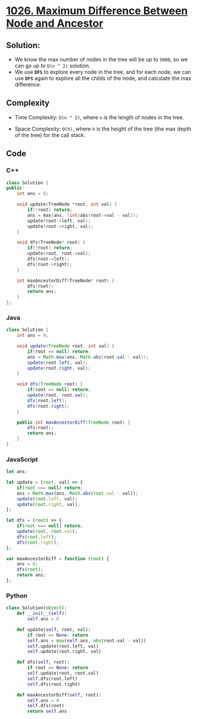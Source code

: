# [1026. Maximum Difference Between Node and Ancestor](https://leetcode.com/problems/maximum-difference-between-node-and-ancestor/)

## Solution:
- We know the max number of nodes in the tree will be up to `5000`, so we can go up to `O(n ^ 2)` solution.
- We use **`DFS`** to explore every node in the tree, and for each node, we can use **`DFS`** again to explore all the childs of the node, and calculate the max difference. 

## Complexity
- Time Complexity: `O(n ^ 2)`, where `n` is the length of nodes in the tree.

- Space Complexity: `O(h)`, where `h` is the height of the tree (the max depth of the tree) for the call stack.

## Code
### C++
```cpp
class Solution {
public:
    int ans = 0;

    void update(TreeNode *root, int val) {
        if(!root) return;
        ans = max(ans, (int)abs(root->val - val));
        update(root->left, val);
        update(root->right, val);
    }

    void dfs(TreeNode* root) {
        if(!root) return;
        update(root, root->val);
        dfs(root->left);
        dfs(root->right);
    }

    int maxAncestorDiff(TreeNode* root) {
        dfs(root);
        return ans;
    }
};
```

### Java
```java
class Solution {
    int ans = 0;

    void update(TreeNode root, int val) {
        if(root == null) return;
        ans = Math.max(ans, Math.abs(root.val - val));
        update(root.left, val);
        update(root.right, val);
    }

    void dfs(TreeNode root) {
        if(root == null) return;
        update(root, root.val);
        dfs(root.left);
        dfs(root.right);
    }

    public int maxAncestorDiff(TreeNode root) {
        dfs(root);
        return ans;
    }
}
```

### JavaScript
```javascript
let ans;

let update = (root, val) => {
    if(root === null) return;
    ans = Math.max(ans, Math.abs(root.val - val));
    update(root.left, val);
    update(root.right, val);
};

let dfs = (root) => {
    if(root === null) return;
    update(root, root.val);
    dfs(root.left);
    dfs(root.right);
};

var maxAncestorDiff = function (root) {
    ans = 0;
    dfs(root);
    return ans;
};
```

### Python
```python
class Solution(object):
    def __init__(self):
        self.ans = 0

    def update(self, root, val):
        if root == None: return
        self.ans = max(self.ans, abs(root.val - val))
        self.update(root.left, val)
        self.update(root.right, val)

    def dfs(self, root):
        if root == None: return
        self.update(root, root.val)
        self.dfs(root.left)
        self.dfs(root.right)

    def maxAncestorDiff(self, root):
        self.ans = 0
        self.dfs(root)
        return self.ans
```
